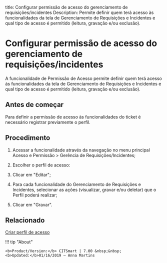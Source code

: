 title: Configurar permissão de acesso do gerenciamento de requisições/incidentes
Description: Permite definir quem terá acesso às funcionalidades da tela de Gerenciamento de Requisições e Incidentes e qual tipo de acesso é permitido (leitura, gravação e/ou exclusão).
# Configurar permissão de acesso do gerenciamento de requisições/incidentes

A funcionalidade de Permissão de Acesso permite definir quem terá acesso às
funcionalidades da tela de Gerenciamento de Requisições e Incidentes e qual tipo
de acesso é permitido (leitura, gravação e/ou exclusão).

Antes de começar
--------------------

Para definir a permissão de acesso às funcionalidades do ticket é necessário
registrar previamente o perfil.

Procedimento
----------------

1.  Acessar a funcionalidade através da navegação no menu principal Acesso e
    Permissão \> Gerência de Requisições/Incidentes;

2.  Escolher o perfil de acesso:

3.  Clicar em "Editar";

4.  Para cada funcionalidade do Gerenciamento de Requisições e Incidentes,
    selecionar as ações (visualizar, gravar e/ou deletar) que o Perfil poderá
    realizar;

5.  Clicar em "Gravar".



Relacionado
-------

[Criar perfil de acesso](/pt-br/citsmart-7/initial-settings/access-settings/profile/create-profile-access.html)


!!! tip "About"

    <b>Product/Version:</b> CITSmart | 7.00 &nbsp;&nbsp;
    <b>Updated:</b>01/16/2019 – Anna Martins

